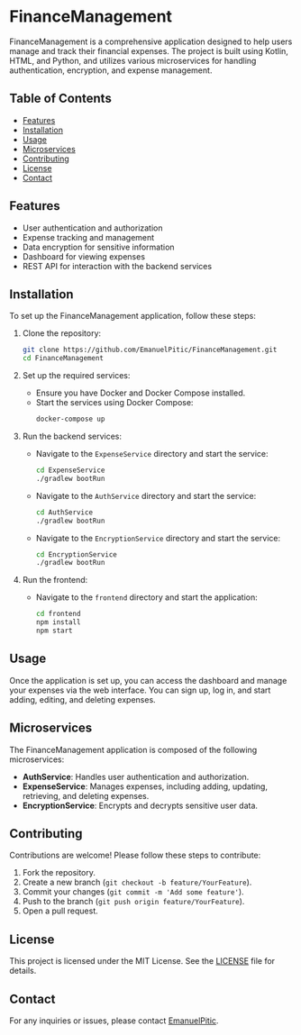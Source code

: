 # FinanceManagement

FinanceManagement is a comprehensive application designed to help users manage and track their financial expenses. The project is built using Kotlin, HTML, and Python, and utilizes various microservices for handling authentication, encryption, and expense management.

## Table of Contents

- [Features](#features)
- [Installation](#installation)
- [Usage](#usage)
- [Microservices](#microservices)
- [Contributing](#contributing)
- [License](#license)
- [Contact](#contact)

## Features

- User authentication and authorization
- Expense tracking and management
- Data encryption for sensitive information
- Dashboard for viewing expenses
- REST API for interaction with the backend services

## Installation

To set up the FinanceManagement application, follow these steps:

1. Clone the repository:
    ```sh
    git clone https://github.com/EmanuelPitic/FinanceManagement.git
    cd FinanceManagement
    ```

2. Set up the required services:
    - Ensure you have Docker and Docker Compose installed.
    - Start the services using Docker Compose:
      ```sh
      docker-compose up
      ```

3. Run the backend services:
    - Navigate to the `ExpenseService` directory and start the service:
      ```sh
      cd ExpenseService
      ./gradlew bootRun
      ```

    - Navigate to the `AuthService` directory and start the service:
      ```sh
      cd AuthService
      ./gradlew bootRun
      ```

    - Navigate to the `EncryptionService` directory and start the service:
      ```sh
      cd EncryptionService
      ./gradlew bootRun
      ```

4. Run the frontend:
    - Navigate to the `frontend` directory and start the application:
      ```sh
      cd frontend
      npm install
      npm start
      ```

## Usage

Once the application is set up, you can access the dashboard and manage your expenses via the web interface. You can sign up, log in, and start adding, editing, and deleting expenses.

## Microservices

The FinanceManagement application is composed of the following microservices:

- **AuthService**: Handles user authentication and authorization.
- **ExpenseService**: Manages expenses, including adding, updating, retrieving, and deleting expenses.
- **EncryptionService**: Encrypts and decrypts sensitive user data.

## Contributing

Contributions are welcome! Please follow these steps to contribute:

1. Fork the repository.
2. Create a new branch (`git checkout -b feature/YourFeature`).
3. Commit your changes (`git commit -m 'Add some feature'`).
4. Push to the branch (`git push origin feature/YourFeature`).
5. Open a pull request.

## License

This project is licensed under the MIT License. See the [LICENSE](LICENSE) file for details.

## Contact

For any inquiries or issues, please contact [EmanuelPitic](https://github.com/EmanuelPitic).


